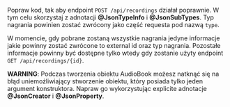 Popraw kod, tak aby endpoint `POST /api/recordings` działał poprawnie. W tym celu skorzystaj z adnotacji **@JsonTypeInfo** i **@JsonSubTypes**. Typ nagrania powinien zostać zwrócony jako część requesta pod nazwą `type`.

W momencie, gdy pobrane zostaną wszystkie nagrania jedyne informacje jakie powinny zostać zwrócone to external id oraz typ nagrania. Pozostałe informacje powinny być dostępne tylko wtedy gdy zostanie użyty endpoint `GET /api/recordings/{id}`.

**WARNING**: Podczas tworzenia obiektu AudioBook możesz natknąć się na błąd uniemożliwiający stworzenie obiektu, który posiada tylko jeden argument konstruktora. Napraw go wykorzystując explicite adnotacje **@JsonCreator** i **@JsonProperty**. 